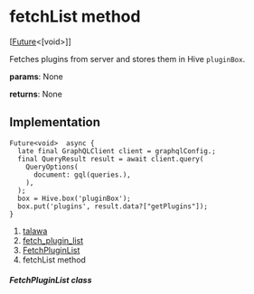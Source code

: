 
<div>

# fetchList method

</div>


[[Future](https://api.flutter.dev/flutter/dart-core/Future-class.html)\<[void\>]]




Fetches plugins from server and stores them in Hive `pluginBox`.

**params**: None

**returns**: None



## Implementation

``` language-dart
Future<void>  async {
  late final GraphQLClient client = graphqlConfig.;
  final QueryResult result = await client.query(
    QueryOptions(
      document: gql(queries.),
    ),
  );
  box = Hive.box('pluginBox');
  box.put('plugins', result.data?["getPlugins"]);
}
```







1.  [talawa](../../index.md)
2.  [fetch_plugin_list](../../plugins_fetch_plugin_list/)
3.  [FetchPluginList](../../plugins_fetch_plugin_list/FetchPluginList-class.md)
4.  fetchList method

##### FetchPluginList class







